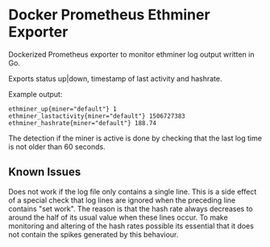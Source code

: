 # Docker Prometheus Ethminer Exporter

Dockerized Prometheus exporter to monitor ethminer log output written in Go.

Exports status up|down, timestamp of last activity and hashrate.

Example output:

```
ethminer_up{miner="default"} 1
ethminer_lastactivity{miner="default"} 1506727383
ethminer_hashrate{miner="default"} 188.74
```

The detection if the miner is active is done by checking that the last log time is not older than 60 seconds.


## Known Issues

Does not work if the log file only contains a single line.
This is a side effect of a special check that log lines are ignored when the preceding line contains "set work".
The reason is that the hash rate always decreases to around the half of its usual value when these lines occur.
To make monitoring and altering of the hash rates possible its essential that it does not contain the spikes generated by this behaviour.

